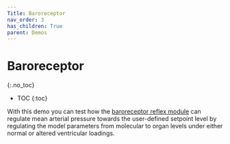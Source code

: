 ```yaml
---
Title: Baroreceptor
nav_order: 3
has_children: True
parent: Demos
---
```

# Baroreceptor
{:.no_toc}

* TOC
{:toc}

With this demo you can test how the [baroreceptor reflex module](../../modules/system_control/system_control.html) can regulate mean arterial pressure towards the user-defined setpoint level by regulating the model parameters from molecular to organ levels under either normal or altered ventricular loadings.
